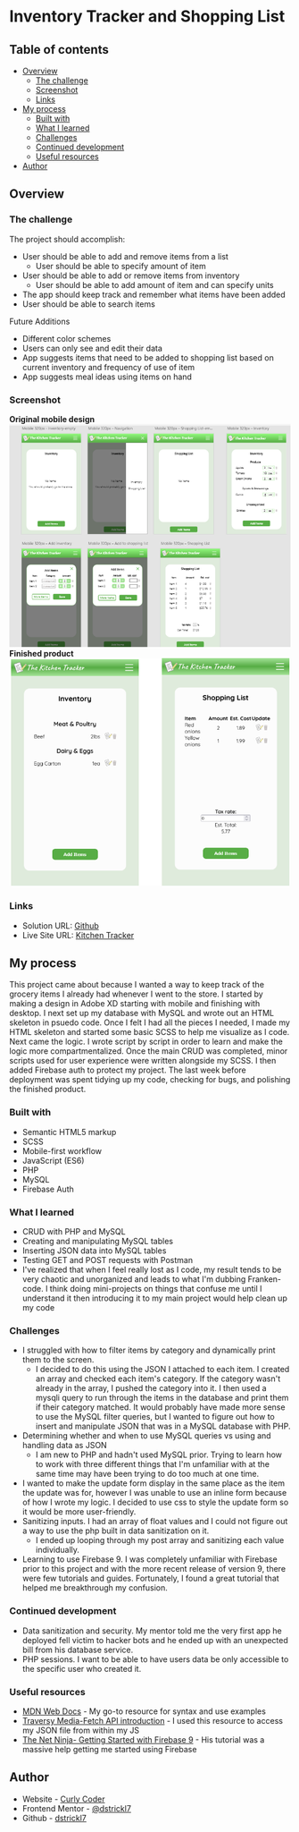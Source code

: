 # Inventory Tracker and Shopping List

## Table of contents

- [Overview](#overview)
  - [The challenge](#the-challenge)
  - [Screenshot](#screenshot)
  - [Links](#links)
- [My process](#my-process)
  - [Built with](#built-with)
  - [What I learned](#what-i-learned)
  - [Challenges](#challenges)
  - [Continued development](#continued-development)
  - [Useful resources](#useful-resources)
- [Author](#author)

## Overview

### The challenge

The project should accomplish:

- User should be able to add and remove items from a list
  - User should be able to specify amount of item
- User should be able to add or remove items from inventory
  - User should be able to add amount of item and can specify units
- The app should keep track and remember what items have been added
- User should be able to search items

Future Additions

- Different color schemes
- Users can only see and edit their data
- App suggests items that need to be added to shopping list based on current inventory and frequency of use of item
- App suggests meal ideas using items on hand

### Screenshot

**Original mobile design**
![](/styles/images/design.png)
**Finished product**
![](/styles/images/screenshot.png)

### Links

- Solution URL: [Github](https://github.com/dstrickl7/inventory-tracker)
- Live Site URL: [Kitchen Tracker](https://kitchentracker.curlycoder.com)

## My process

This project came about because I wanted a way to keep track of the grocery items I already had whenever I went to the store. I started by making a design in Adobe XD starting with mobile and finishing with desktop. I next set up my database with MySQL and wrote out an HTML skeleton in psuedo code. Once I felt I had all the pieces I needed, I made my HTML skeleton and started some basic SCSS to help me visualize as I code. Next came the logic. I wrote script by script in order to learn and make the logic more compartmentalized. Once the main CRUD was completed, minor scripts used for user experience were written alongside my SCSS. I then added Firebase auth to protect my project. The last week before deployment was spent tidying up my code, checking for bugs, and polishing the finished product.

### Built with

- Semantic HTML5 markup
- SCSS
- Mobile-first workflow
- JavaScript (ES6)
- PHP
- MySQL
- Firebase Auth

### What I learned

- CRUD with PHP and MySQL
- Creating and manipulating MySQL tables
- Inserting JSON data into MySQL tables
- Testing GET and POST requests with Postman
- I've realized that when I feel really lost as I code, my result tends to be very chaotic and unorganized and leads to what I'm dubbing Franken-code. I think doing mini-projects on things that confuse me until I understand it then introducing it to my main project would help clean up my code

### Challenges

- I struggled with how to filter items by category and dynamically print them to the screen.
  - I decided to do this using the JSON I attached to each item. I created an array and checked each item's category. If the category wasn't already in the array, I pushed the category into it. I then used a mysqli query to run through the items in the database and print them if their category matched. It would probably have made more sense to use the MySQL filter queries, but I wanted to figure out how to insert and manipulate JSON that was in a MySQL database with PHP.
- Determining whether and when to use MySQL queries vs using and handling data as JSON
  - I am new to PHP and hadn't used MySQL prior. Trying to learn how to work with three different things that I'm unfamiliar with at the same time may have been trying to do too much at one time.
- I wanted to make the update form display in the same place as the item the update was for, however I was unable to use an inline form because of how I wrote my logic. I decided to use css to style the update form so it would be more user-friendly.
- Sanitizing inputs. I had an array of float values and I could not figure out a way to use the php built in data sanitization on it.
  - I ended up looping through my post array and sanitizing each value individually.
- Learning to use Firebase 9. I was completely unfamiliar with Firebase prior to this project and with the more recent release of version 9, there were few tutorials and guides. Fortunately, I found a great tutorial that helped me breakthrough my confusion.

### Continued development

- Data sanitization and security. My mentor told me the very first app he deployed fell victim to hacker bots and he ended up with an unexpected bill from his database service.
- PHP sessions. I want to be able to have users data be only accessible to the specific user who created it.

### Useful resources

- [MDN Web Docs](https://developer.mozilla.org/en-US/) - My go-to resource for syntax and use examples
- [Traversy Media-Fetch API introduction](https://www.youtube.com/watch?v=Oive66jrwBs) - I used this resource to access my JSON file from within my JS
- [The Net Ninja- Getting Started with Firebase 9](https://www.youtube.com/playlist?list=PL4cUxeGkcC9jERUGvbudErNCeSZHWUVlb) - His tutorial was a massive help getting me started using Firebase

## Author

- Website - [Curly Coder](https://www.curlycoder.com)
- Frontend Mentor - [@dstrickl7](https://www.frontendmentor.io/profile/dstrickl7)
- Github - [dstrickl7](https://github.com/dstrickl7)
